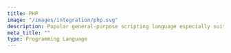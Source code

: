 ```yaml
---
title: PHP
image: "/images/integration/php.svg"
description: Popular general-purpose scripting language especially suited to web development and server-side scripting.
meta_title: ""
type: Programming Language
---
```

